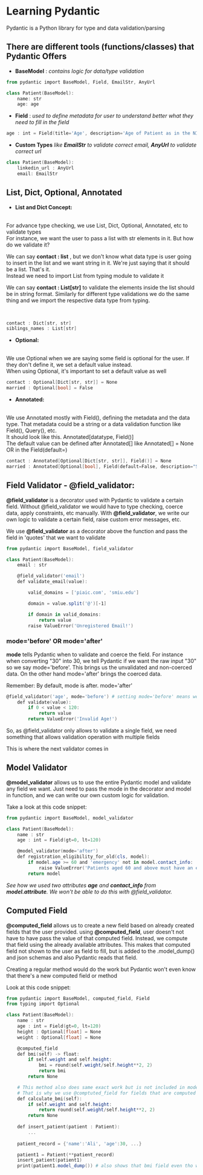 # Learning Pydantic

Pydantic is a Python library for type and data validation/parsing

## There are different tools (functions/classes) that Pydantic Offers
- **BaseModel** : *contains logic for data/type validation*

```powershell
from pydantic import BaseModel, Field, EmailStr, AnyUrl

class Patient(BaseModel):
    name: str
    age: age
```

- **Field** : *used to define metadata for user to understand better what they need to fill in the field*

```powershell
age : int = Field(title='Age', description='Age of Patient as in the NIC', gt=0, lt=120)
```

- **Custom Types** *like **EmailStr** to validate correct email, **AnyUrl** to validate correct url*

```powershell
class Patient(BaseModel):
    linkedin_url : AnyUrl
    email: EmailStr
```

## List, Dict, Optional, Annotated

- **List and Dict Concept:**
<br>
For advance type checking, we use List, Dict, Optional, Annotated, etc to validate types
<br>
For instance, we want the user to pass a list with str elements in it. But how do we validate it?
<br>

We can say **contact : list** , but we don't know what data type is user going to insert in the list and we want string in it. We're just saying that it should be a list. That's it.
<br>
Instead we need to import List from typing module to validate it
<br>

We can say **contact : List[str]** to validate the elements inside the list should be in string format. Similarly for different type validations we do the same thing and we import the respective data type from typing.

<br>

```powershell
contact : Dict[str, str]
siblings_names : List[str]
```


- **Optional:**
<br>
We use Optional when we are saying some field is optional for the user. If they don't define it, we set a default value instead.
<br>
When using Optional, it's important to set a default value as well
<br>

```powershell
contact : Optional[Dict[str, str]] = None
married : Optional[bool] = False
```

- **Annotated:**
<br>
We use Annotated mostly with Field(), defining the metadata and the data type. That metadata could be a string or a data validation function like Field(), Query(), etc.
<br>
It should look like this. Annotated[datatype, Field()]
<br>
The default value can be defined after Annotated[] like Annotated[] = None OR in the Field(default=)
<br>

```powershell
contact : Annotated[Optional[Dict[str, str]], Field()] = None
married : Annotated[Optional[bool], Field(default=False, description="Should be correct as in the NIC")]
```

## Field Validator - @field_validator:

**@field_validator** is a decorator used with Pydantic to validate a certain field. Without @field_validator we would have to type checking, coerce data, apply constraints, etc manually. With **@field_validator**, we write our own logic to validate a certain field, raise custom error messages, etc.

We use **@field_validator** as a decorator above the function and pass the field in 'quotes' that we want to validate

```powershell
from pydantic import BaseModel, field_validator

class Patient(BaseModel):
    email : str

    @field_validator('email')
    def validate_email(value):

        valid_domains = ['piaic.com', 'smiu.edu']

        domain = value.split('@')[-1]

        if domain in valid_domains:
            return value
        raise ValueError('Unregistered Email!')
```

### mode='before' OR mode='after'

**mode** tells Pydantic when to validate and coerce the field.
For instance when converting "30" into 30, we tell Pydantic if we want the raw input "30" so we say mode='before'.
This brings us the unvalidated and non-coerced data. On the other hand mode='after' brings the coerced data.

Remember: By default, mode is after. mode='after'

```powershell
@field_validator('age', mode='before') # setting mode='before' means we want the value before any validation/coersion happens 
    def validate(value):
        if 0 < value < 120:
            return value
        return ValueError('Invalid Age!')
```

So, as @field_validator only allows to validate a single field, we need something that allows validation operation with multiple fields

This is where the next validator comes in

## Model Validator

**@model_validator** allows us to use the entire Pydantic model and validate any field we want.
Just need to pass the mode in the decorator and model in function, and we can write our own custom logic for validation.

Take a look at this code snippet:

```powershell
from pydantic import BaseModel, model_validator

class Patient(BaseModel):
    name : str
    age : int = Field(gt=0, lt=120)

    @model_validator(mode='after')
    def registration_eligibility_for_old(cls, model):
        if model.age >= 60 and 'emergency' not in model.contact_info:
            raise ValueError('Patients aged 60 and above must have an emergency number!')
        return model
```

*See how we used two attributes **age** and **contact_info** from **model.attribute**. We won't be able to do this with @field_validator.*

## Computed Field

**@computed_field** allows us to create a new field based on already created fields that the user provided. 
using **@computed_field**, user doesn't not have to have pass the value of that computed field. 
Instead, we compute that field using the already available attributes.
This makes that computed field not shown to the user as field to fill, but is added to the .model_dump() and json schemas and also Pydantic reads that field. 

Creating a regular method would do the work but Pydantic won't even know that there's a new computed field or method

Look at this code snippet:

```powershell
from pydantic import BaseModel, computed_field, Field
from typing import Optional

class Patient(BaseModel):
    name : str
    age : int = Field(gt=0, lt=120)
    height : Optional[float] = None
    weight : Optional[float] = None

    @computed_field
    def bmi(self) -> float:
        if self.weight and self.height:
            bmi = round(self.weight/self.height**2, 2)
            return bmi
        return None

    # This method also does same exact work but is not included in model's json schema neither Pydantic reads it.
    # That is why we use @comptuted_field for fields that are computed based on already provided fields
    def calculate_bmi(self):
        if self.weight and self.height:
            return round(self.weight/self.height**2, 2)
        return None
    
    def insert_patient(patient : Patient):
        ...
    
    patient_record = {'name':'Ali', 'age':30, ...}

    patient1 = Patient(**patient_record)
    insert_patient(patient1)
    print(patient1.model_dump()) # also shows that bmi field even tho we didn't ask the user to provide it
```